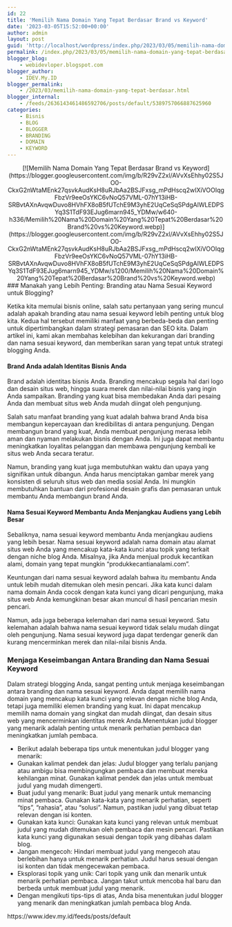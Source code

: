 ```yaml
---
id: 22
title: 'Memilih Nama Domain Yang Tepat Berdasar Brand vs Keyword'
date: '2023-03-05T15:52:00+00:00'
author: admin
layout: post
guid: 'http://localhost/wordpress/index.php/2023/03/05/memilih-nama-domain-yang-tepat-berdasar-brand-vs-keyword/'
permalink: /index.php/2023/03/05/memilih-nama-domain-yang-tepat-berdasar-brand-vs-keyword/
blogger_blog:
    - webidevloper.blogspot.com
blogger_author:
    - IDEV.My.ID
blogger_permalink:
    - /2023/03/memilih-nama-domain-yang-tepat-berdasar.html
blogger_internal:
    - /feeds/2636143461486592706/posts/default/5389757066887625960
categories:
    - Bisnis
    - BLOG
    - BLOGGER
    - BRANDING
    - DOMAIN
    - KEYWORD
---
```


<div style="clear: both; text-align: center;">[![Memilih Nama Domain Yang Tepat Berdasar Brand vs Keyword](https://blogger.googleusercontent.com/img/b/R29vZ2xl/AVvXsEhhy02S5JO0-CkxG2nWtaMEnk27qsvkAudKsH8uRJbAa2BSJFxsg_mPdHscq2wIXiVOOIqgFbzVr9eeOsYKC6vNoQ57VML-07hY13iHB-SRBvtAXnAvqwDuvo8HVhFX8oB5fUTchE9M3yhE2UqCeSqSPdgAlWLEDPSYq3S1TdF93EJug6marn945_YDMw/w640-h336/Memilih%20Nama%20Domain%20Yang%20Tepat%20Berdasar%20Brand%20vs%20Keyword.webp)](https://blogger.googleusercontent.com/img/b/R29vZ2xl/AVvXsEhhy02S5JO0-CkxG2nWtaMEnk27qsvkAudKsH8uRJbAa2BSJFxsg_mPdHscq2wIXiVOOIqgFbzVr9eeOsYKC6vNoQ57VML-07hY13iHB-SRBvtAXnAvqwDuvo8HVhFX8oB5fUTchE9M3yhE2UqCeSqSPdgAlWLEDPSYq3S1TdF93EJug6marn945_YDMw/s1200/Memilih%20Nama%20Domain%20Yang%20Tepat%20Berdasar%20Brand%20vs%20Keyword.webp)</div>### Manakah yang Lebih Penting: Branding atau Nama Sesuai Keyword untuk Blogging?

Ketika kita memulai bisnis online, salah satu pertanyaan yang sering muncul adalah apakah branding atau nama sesuai keyword lebih penting untuk blog kita. Kedua hal tersebut memiliki manfaat yang berbeda-beda dan penting untuk dipertimbangkan dalam strategi pemasaran dan SEO kita. Dalam artikel ini, kami akan membahas kelebihan dan kekurangan dari branding dan nama sesuai keyword, dan memberikan saran yang tepat untuk strategi blogging Anda.

#### Brand Anda adalah Identitas Bisnis Anda

Brand adalah identitas bisnis Anda. Branding mencakup segala hal dari logo dan desain situs web, hingga suara merek dan nilai-nilai bisnis yang ingin Anda sampaikan. Branding yang kuat bisa membedakan Anda dari pesaing Anda dan membuat situs web Anda mudah diingat oleh pengunjung.

Salah satu manfaat branding yang kuat adalah bahwa brand Anda bisa membangun kepercayaan dan kredibilitas di antara pengunjung. Dengan membangun brand yang kuat, Anda membuat pengunjung merasa lebih aman dan nyaman melakukan bisnis dengan Anda. Ini juga dapat membantu meningkatkan loyalitas pelanggan dan membawa pengunjung kembali ke situs web Anda secara teratur.

Namun, branding yang kuat juga membutuhkan waktu dan upaya yang signifikan untuk dibangun. Anda harus menciptakan gambar merek yang konsisten di seluruh situs web dan media sosial Anda. Ini mungkin membutuhkan bantuan dari profesional desain grafis dan pemasaran untuk membantu Anda membangun brand Anda.

#### Nama Sesuai Keyword Membantu Anda Menjangkau Audiens yang Lebih Besar

Sebaliknya, nama sesuai keyword membantu Anda menjangkau audiens yang lebih besar. Nama sesuai keyword adalah nama domain atau alamat situs web Anda yang mencakup kata-kata kunci atau topik yang terkait dengan niche blog Anda. Misalnya, jika Anda menjual produk kecantikan alami, domain yang tepat mungkin “produkkecantianalami.com”.

Keuntungan dari nama sesuai keyword adalah bahwa itu membantu Anda untuk lebih mudah ditemukan oleh mesin pencari. Jika kata kunci dalam nama domain Anda cocok dengan kata kunci yang dicari pengunjung, maka situs web Anda kemungkinan besar akan muncul di hasil pencarian mesin pencari.

Namun, ada juga beberapa kelemahan dari nama sesuai keyword. Satu kelemahan adalah bahwa nama sesuai keyword tidak selalu mudah diingat oleh pengunjung. Nama sesuai keyword juga dapat terdengar generik dan kurang mencerminkan merek dan nilai-nilai bisnis Anda.

### Menjaga Keseimbangan Antara Branding dan Nama Sesuai Keyword

Dalam strategi blogging Anda, sangat penting untuk menjaga keseimbangan antara branding dan nama sesuai keyword. Anda dapat memilih nama domain yang mencakup kata kunci yang relevan dengan niche blog Anda, tetapi juga memiliki elemen branding yang kuat. Ini dapat mencakup memilih nama domain yang singkat dan mudah diingat, dan desain situs web yang mencerminkan identitas merek Anda.Menentukan judul blogger yang menarik adalah penting untuk menarik perhatian pembaca dan meningkatkan jumlah pembaca.

- Berikut adalah beberapa tips untuk menentukan judul blogger yang menarik:
- Gunakan kalimat pendek dan jelas: Judul blogger yang terlalu panjang atau ambigu bisa membingungkan pembaca dan membuat mereka kehilangan minat. Gunakan kalimat pendek dan jelas untuk membuat judul yang mudah dimengerti.
- Buat judul yang menarik: Buat judul yang menarik untuk memancing minat pembaca. Gunakan kata-kata yang menarik perhatian, seperti “tips”, “rahasia”, atau “solusi”. Namun, pastikan judul yang dibuat tetap relevan dengan isi konten.
- Gunakan kata kunci: Gunakan kata kunci yang relevan untuk membuat judul yang mudah ditemukan oleh pembaca dan mesin pencari. Pastikan kata kunci yang digunakan sesuai dengan topik yang dibahas dalam blog.
- Jangan mengecoh: Hindari membuat judul yang mengecoh atau berlebihan hanya untuk menarik perhatian. Judul harus sesuai dengan isi konten dan tidak mengecewakan pembaca.
- Eksplorasi topik yang unik: Cari topik yang unik dan menarik untuk menarik perhatian pembaca. Jangan takut untuk mencoba hal baru dan berbeda untuk membuat judul yang menarik.
- Dengan mengikuti tips-tips di atas, Anda bisa menentukan judul blogger yang menarik dan meningkatkan jumlah pembaca blog Anda.

<div></div><div>https://www.idev.my.id/feeds/posts/default</div>